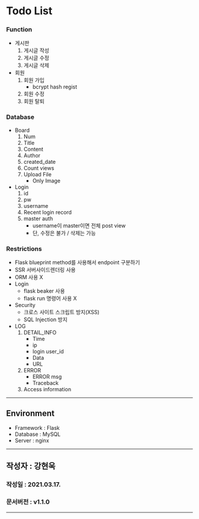 # Todo List
### Function
- 게시판
    1. 게시글 작성
    2. 게시글 수정
    3. 게시글 삭제
- 회원
    1. 회원 가입
       - bcrypt hash regist
    2. 회원 수정
    3. 회원 탈퇴

### Database 
- Board
    1. Num
    2. Title
    3. Content
    4. Author
    5. created_date
    6. Count views
    7. Upload File
        - Only Image
- Login
    1. id
    2. pw
    3. username
    4. Recent login record
    5. master auth
        - username이 master이면 전체 post view
        - 단, 수정은 불가 / 삭제는 가능 
    
### Restrictions
- Flask blueprint method를 사용해서 endpoint 구분하기
- SSR 서버사이드렌더링 사용
- ORM 사용 X
- Login
    - flask beaker 사용
    - flask run 명령어 사용 X
- Security
    - 크로스 사이트 스크립트 방지(XSS)
    - SQL Injection 방지
- LOG
    1. DETAIL_INFO
        - Time
        - ip
        - login user_id
        - Data
        - URL
    2. ERROR
        - ERROR msg
        - Traceback
    3. Access information
---
## Environment 
- Framework : Flask
- Database : MySQL
- Server : nginx
---
## 작성자 : 강현욱
### 작성일 : 2021.03.17.
### 문서버전 : v1.1.0
---